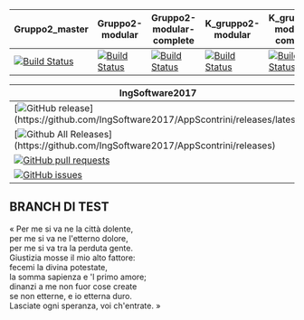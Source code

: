 | Gruppo2_master  | Gruppo2-modular | Gruppo2-modular-complete | K_gruppo2-modular | K_gruppo2-modular-complete |
| ------------- | ------------- | ------------- | -------------| ------------- |
| [![Build Status](https://travis-ci.org/IngSoftware2017/AppScontrini.svg?branch=gruppo2_master)](https://travis-ci.org/IngSoftware2017/AppScontrini) | [![Build Status](https://travis-ci.org/IngSoftware2017/AppScontrini.svg?branch=gruppo2-modular)](https://travis-ci.org/IngSoftware2017/AppScontrini) | [![Build Status](https://travis-ci.org/IngSoftware2017/AppScontrini.svg?branch=gruppo2-modular-complete)](https://travis-ci.org/IngSoftware2017/AppScontrini) | [![Build Status](https://travis-ci.org/Kraktun/AppScontrini.svg?branch=gruppo2-modular)](https://travis-ci.org/Kraktun/AppScontrini) | [![Build Status](https://travis-ci.org/Kraktun/AppScontrini.svg?branch=gruppo2-modular-complete)](https://travis-ci.org/Kraktun/AppScontrini) |

| IngSoftware2017  |  Kraktun  |
| ------------- | ------------- |
| [![GitHub release](https://img.shields.io/github/release/IngSoftware2017/AppScontrini.svg?)](https://github.com/IngSoftware2017/AppScontrini/releases/latest) | [![GitHub release](https://img.shields.io/github/release/Kraktun/AppScontrini.svg?)](https://github.com/Kraktun/AppScontrini/releases/latest) |      
| [![Github All Releases](https://img.shields.io/github/downloads/IngSoftware2017/AppScontrini/total.svg?)](https://github.com/IngSoftware2017/AppScontrini/releases) | [![Github All Releases](https://img.shields.io/github/downloads/Kraktun/AppScontrini/total.svg?)](https://github.com/Kraktun/AppScontrini/releases) |      
| [![GitHub pull requests](https://img.shields.io/github/issues-pr/IngSoftware2017/AppScontrini.svg)](https://github.com/IngSoftware2017/AppScontrini/pulls) | [![GitHub pull requests](https://img.shields.io/github/issues-pr/Kraktun/AppScontrini.svg)](https://github.com/Kraktun/AppScontrini/pulls) |    
| [![GitHub issues](https://img.shields.io/github/issues/IngSoftware2017/AppScontrini.svg)](https://github.com/IngSoftware2017/AppScontrini/issues) | [![GitHub issues](https://img.shields.io/github/issues/Kraktun/AppScontrini.svg)](https://github.com/Kraktun/AppScontrini/issues) |     
 
 
## BRANCH DI TEST
« Per me si va ne la città dolente,  
per me si va ne l'etterno dolore,  
per me si va tra la perduta gente.  
Giustizia mosse il mio alto fattore:    
fecemi la divina potestate,  
la somma sapienza e 'l primo amore;  
dinanzi a me non fuor cose create  
se non etterne, e io etterna duro.  
Lasciate ogni speranza, voi ch'entrate. »  

